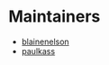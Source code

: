 # Maintainers

- [blainenelson](https://github.com/blainenelson)
- [paulkass](https://github.com/paulkass)
